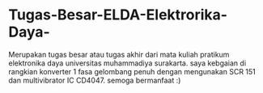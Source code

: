 # Tugas-Besar-ELDA-Elektrorika-Daya-
Merupakan tugas besar atau tugas akhir dari mata kuliah pratikum elektronika daya universitas muhammadiya surakarta. saya kebgaian di rangkian konverter 1 fasa gelombang penuh dengan mengunakan SCR 151 dan multivibrator IC CD4047. semoga bermanfaat :)
